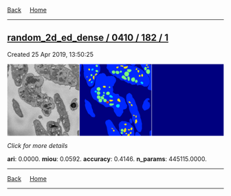 
[Back](..)&nbsp;&nbsp;&nbsp;&nbsp;&nbsp;[Home](https://leapmanlab.github.io/snapshots)

---

<div class="summary"><a href="1"><h2>random_2d_ed_dense / 0410 / 182 / 1</h2></a><p>Created 25 Apr 2019, 13:50:25
</p><a href="1"><img src="1/media/summary.png" align="center"></a><p>
<i>Click for more details</i>
</p></div>

**ari**: 0.0000. **miou**: 0.0592. **accuracy**: 0.4146. **n_params**: 445115.0000. 

---

[Back](..)&nbsp;&nbsp;&nbsp;&nbsp;&nbsp;[Home](https://leapmanlab.github.io/snapshots)

---